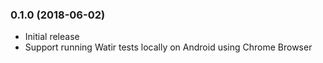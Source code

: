 ### 0.1.0 (2018-06-02)

* Initial release
* Support running Watir tests locally on Android using Chrome Browser
